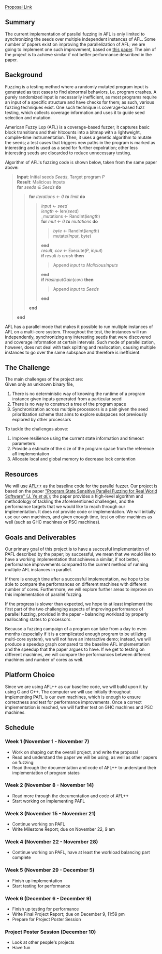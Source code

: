 [Proposal Link](PROPOSAL.md)

## Summary

The current implementation of parallel fuzzing in AFL is only limited to synchronizing the seeds over multiple independent instances of AFL. Some number of papers exist on improving the parallelization of AFL; we are going to implement one such improvement, based on [this paper](https://ieeexplore.ieee.org/stamp/stamp.jsp?tp=&arnumber=8668503). The aim of the project is to achieve similar if not better performance described in the paper.

## Background

Fuzzing is a testing method where a randomly mutated program input is generated as test cases to find abnormal behaviors, i.e. program crashes. A purely randomized input is necessarily inefficient, as most programs require an input of a specific structure and have checks for them; as such, various fuzzing techniques exist. One such technique is coverage-based fuzz testing, which collects coverage information and uses it to guide seed selection and mutation.

American Fuzzy Lop (AFL) is a coverage-based fuzzer; it captures basic block transitions and their hitcounts into a bitmap with a lightweight, compile-time instrumentation. Then, it uses a genetic algorithm to mutate the seeds; a test cases that triggers new paths in the program is marked as interesting and is used as a seed for further expolration; other less interesting seeds are discarded to reduce unnecessary testing.

Algorithm of AFL's fuzzing code is shown below, taken from the same paper above:

> __Input__: Initial seeds _Seeds_, Target program _P_  
> __Result__: Malicious Inputs  
> __for__ _seeds_ ∈ _Seeds_ __do__  
>> __for__ _iterations_ ← _0_ ___to___ _limit_ __do__  
>>> _input_ ← _seed_  
>>> _length_ ← len(_seed_)  
>>> _mutations ← RandInt(_length_)  
>>> __for__ _mut_ ← _0_ ___to___ _mutations_ __do__  
>>>> _byte_ ← RandInt(_length_)  
>>>> mutate(_input_, _byte_)  
>>>
>>> __end__  
>>> _result_, _cov_ ← Execute(_P_, _input_)  
>>> __if__ _result is crash_ __then__  
>>>> Append _input_ to _MaliciousInputs_
>>>
>>> __end__  
>>> __if__ _HasInputGain_(_cov_) __then__
>>>> Append _input_ to _Seeds_
>>>
>>> __end__  
>>
>> __end__  
>
> __end__

AFL has a parallel mode that makes it possible to run multiple instances of AFL on a multi-core system. Throughout the test, the instances will run independently, synchronizing any interesting seeds that were discovered and coverage information at certain intervals. Such mode of parallelization, however, does not deal with task splitting and reallocation, causing multiple instances to go over the same subspace and therefore is inefficient.

## The Challenge

The main challenges of the project are: \
Given only an unknown binary file,
1. There is no deterministic way of knowing the runtime of a program instance given inputs generated from a particular seed
2. There is no way to construct a tree of the program space
3. Synchronization across multiple processors is a pain given the seed prioritization scheme that aims to explore subspaces not previously explored by other processors

To tackle the challenges above: 
1. Improve resilience using the current state information and timeout parameters
2. Provide a estimate of the size of the program space from the reference afl implementation
3. Allocate local and global memory to decrease lock contention

## Resources

We will use [AFL++](https://github.com/AFLplusplus/AFLplusplus) as the baseline code for the parallel fuzzer. Our project is based on the paper ["Program State Sensitive Parallel Fuzzing for Real World Software"  (J. Ye _et al._)](https://ieeexplore.ieee.org/stamp/stamp.jsp?tp=&arnumber=8668503); the paper provides a high-level algorithm and methodology of tackling the aforementioned challenges, and the performance targets that we would like to reach through our implementation. It does not provide code or implementation. We will initially use our own machines, and given enough time, test on other machines as well (such as GHC machines or PSC machines).

## Goals and Deliverables

Our primary goal of this project is to have a succesful implementation of PAFL described by the paper; by successful, we mean that we would like to have a working implementation that achieves a similar, if not better, performance improvements compared to the current method of running multiple AFL instances in parallel.

If there is enough time after a successful implementation, we hope to be able to compare the performances on different machines with different number of cores. Furthermore, we will explore further areas to improve on this implementation of parallel fuzzing.

If the progress is slower than expected, we hope to at least implement the first part of the two challenging aspects of improving performance of parallel fuzzing, provided in the paper - balancing workload by properly reallocating states to processors.

Because a fuzzing campaign of a program can take from a day to even months (especially if it is a complicated enough program to be utilizing multi-core system), we will not have an interactive demo; instead, we will produce a speedup graph compared to the baseline AFL implementation and the speedup that the paper argues to have. If we get to testing on different machines, we will compare the performances between different machines and number of cores as well.

## Platform Choice

Since we are using AFL++ as our baseline code, we will build upon it by using C and C++. The computer we will use initially throughout implementing PAFL is our own machines, which is enough to ensure correctness and test for performance improvements. Once a correct implementation is reached, we will further test on GHC machines and PSC machines.

## Schedule

### Week 1 (November 1 - November 7)

- Work on shaping out the overall project, and write the proposal
- Read and understand the paper we will be using, as well as other papers on fuzzing
- Read through the documentation and code of AFL++ to understand their implementation of program states

### Week 2 (November 8 - November 14)

- Read more through the documentation and code of AFL++
- Start working on implementing PAFL

### Week 3 (November 15 - November 21)

- Continue working on PAFL
- Write Milestone Report; due on November 22, 9 am

### Week 4 (November 22 - November 28)

- Continue working on PAFL, have at least the workload balancing part complete

### Week 5 (November 29 - December 5)

- Finish up implementation
- Start testing for performance

### Week 6 (December 6 - December 9)

- Finish up testing for performance
- Write Final Project Report; due on December 9, 11:59 pm
- Prepare for Project Poster Session

### Project Poster Session (December 10)

- Look at other people's projects
- Have fun
